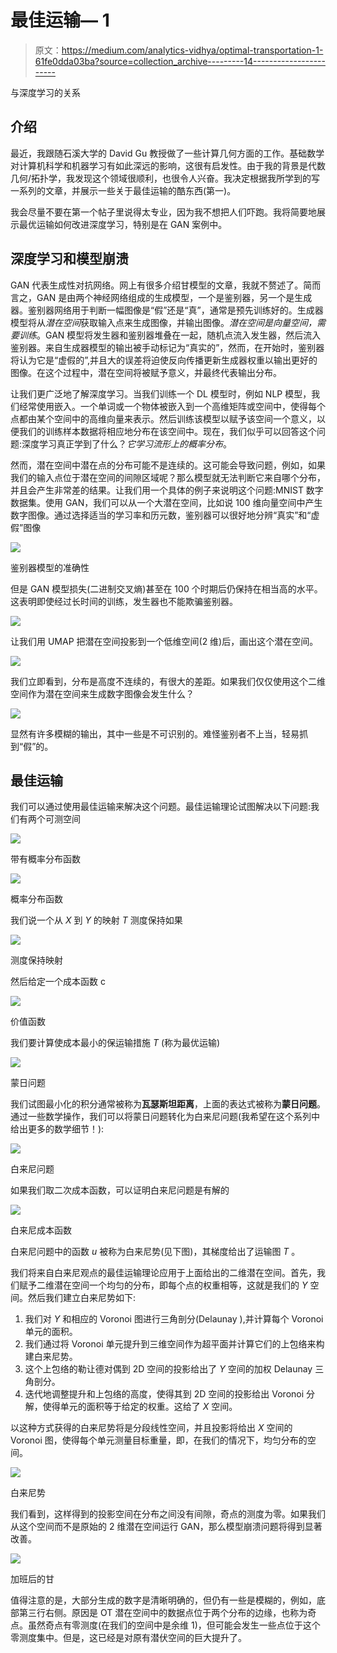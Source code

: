 # 最佳运输— 1

> 原文：<https://medium.com/analytics-vidhya/optimal-transportation-1-61fe0dda03ba?source=collection_archive---------14----------------------->

与深度学习的关系

## 介绍

最近，我跟随石溪大学的 David Gu 教授做了一些计算几何方面的工作。基础数学对计算机科学和机器学习有如此深远的影响，这很有启发性。由于我的背景是代数几何/拓扑学，我发现这个领域很顺利，也很令人兴奋。我决定根据我所学到的写一系列的文章，并展示一些关于最佳运输的酷东西(第一)。

我会尽量不要在第一个帖子里说得太专业，因为我不想把人们吓跑。我将简要地展示最优运输如何改进深度学习，特别是在 GAN 案例中。

## 深度学习和模型崩溃

GAN 代表生成性对抗网络。网上有很多介绍甘模型的文章，我就不赘述了。简而言之，GAN 是由两个神经网络组成的生成模型，一个是鉴别器，另一个是生成器。鉴别器网络用于判断一幅图像是“假”还是“真”，通常是预先训练好的。生成器模型将从*潜在空间*获取输入点来生成图像，并输出图像。*潜在空间是向量空间，需要训练*。GAN 模型将发生器和鉴别器堆叠在一起，随机点流入发生器，然后流入鉴别器。来自生成器模型的输出被手动标记为“真实的”，然而，在开始时，鉴别器将认为它是“虚假的”,并且大的误差将迫使反向传播更新生成器权重以输出更好的图像。在这个过程中，潜在空间将被赋予意义，并最终代表输出分布。

让我们更广泛地了解深度学习。当我们训练一个 DL 模型时，例如 NLP 模型，我们经常使用嵌入。一个单词或一个物体被嵌入到一个高维矩阵或空间中，使得每个点都由某个空间中的高维向量来表示。然后训练该模型以赋予该空间一个意义，以便我们的训练样本数据将相应地分布在该空间中。现在，我们似乎可以回答这个问题:深度学习真正学到了什么？*它学习流形上的概率分布*。

然而，潜在空间中潜在点的分布可能不是连续的。这可能会导致问题，例如，如果我们的输入点位于潜在空间的间隙区域呢？那么模型就无法判断它来自哪个分布，并且会产生非常差的结果。让我们用一个具体的例子来说明这个问题:MNIST 数字数据集。使用 GAN，我们可以从一个大潜在空间，比如说 100 维向量空间中产生数字图像。通过选择适当的学习率和历元数，鉴别器可以很好地分辨“真实”和“虚假”图像

![](img/07d81ecadad00b53f7be6cdd097bd070.png)

鉴别器模型的准确性

但是 GAN 模型损失(二进制交叉熵)甚至在 100 个时期后仍保持在相当高的水平。这表明即使经过长时间的训练，发生器也不能欺骗鉴别器。

![](img/0382cd6ed917e939b2eb906a9f3aba54.png)

让我们用 UMAP 把潜在空间投影到一个低维空间(2 维)后，画出这个潜在空间。

![](img/3b789163a6db9210aaf626998871d8c2.png)

我们立即看到，分布是高度不连续的，有很大的差距。如果我们仅仅使用这个二维空间作为潜在空间来生成数字图像会发生什么？

![](img/c2f5d5e184ecec84f809ab10c9ce68e9.png)

显然有许多模糊的输出，其中一些是不可识别的。难怪鉴别者不上当，轻易抓到“假”的。

## 最佳运输

我们可以通过使用最佳运输来解决这个问题。最佳运输理论试图解决以下问题:我们有两个可测空间

![](img/c29829a32def46b0f1df5e9a71036a58.png)

带有概率分布函数

![](img/c8f2f378f1c802fe28d70dcef1a12fdb.png)

概率分布函数

我们说一个从 *X* 到 *Y* 的映射 *T* 测度保持如果

![](img/1ed104071d9cc183b33607426a920330.png)

测度保持映射

然后给定一个成本函数 c

![](img/8dacee7812a8f5739da70db444838c35.png)

价值函数

我们要计算使成本最小的保运输措施 *T* (称为最优运输)

![](img/706c64a2d0c97baef06a376f08bd1a43.png)

蒙日问题

我们试图最小化的积分通常被称为**瓦瑟斯坦距离**，上面的表达式被称为**蒙日问题**。通过一些数学操作，我们可以将蒙日问题转化为白来尼问题(我希望在这个系列中给出更多的数学细节！):

![](img/523cd055ffb9446a87e5d63480e6e0ba.png)

白来尼问题

如果我们取二次成本函数，可以证明白来尼问题是有解的

![](img/0fd7c3db86e9b138b68745c255ab0e7d.png)

白来尼成本函数

白来尼问题中的函数 *u* 被称为白来尼势(见下图)，其梯度给出了运输图 *T* 。

我们将来自白来尼观点的最佳运输理论应用于上面给出的二维潜在空间。首先，我们赋予二维潜在空间一个均匀的分布，即每个点的权重相等，这就是我们的 *Y* 空间。然后我们建立白来尼势如下:

1.  我们对 *Y* 和相应的 Voronoi 图进行三角剖分(Delaunay ),并计算每个 Voronoi 单元的面积。
2.  我们通过将 Voronoi 单元提升到三维空间作为超平面并计算它们的上包络来构建白来尼势。
3.  这个上包络的勒让德对偶到 2D 空间的投影给出了 *Y* 空间的加权 Delaunay 三角剖分。
4.  迭代地调整提升和上包络的高度，使得其到 2D 空间的投影给出 Voronoi 分解，使得单元的面积等于给定的权重。这给了 *X* 空间。

以这种方式获得的白来尼势将是分段线性空间，并且投影将给出 *X* 空间的 Voronoi 图，使得每个单元测量目标重量，即，在我们的情况下，均匀分布的空间。

![](img/20268835477066bce66a8057010ab2b0.png)

白来尼势

我们看到，这样得到的投影空间在分布之间没有间隙，奇点的测度为零。如果我们从这个空间而不是原始的 2 维潜在空间运行 GAN，那么模型崩溃问题将得到显著改善。

![](img/012fea7e5bffb87191cdda2ef56235ad.png)

加班后的甘

值得注意的是，大部分生成的数字是清晰明确的，但仍有一些是模糊的，例如，底部第三行右侧。原因是 OT 潜在空间中的数据点位于两个分布的边缘，也称为奇点。虽然奇点有零测度(在我们的空间中是余维 1)，但可能会发生一些点位于这个零测度集中。但是，这已经是对原有潜伏空间的巨大提升了。